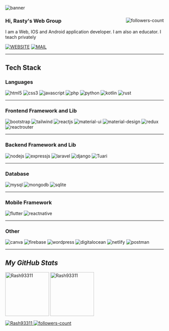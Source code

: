 <!----------------------------------- Banner - GeekyShows ------------------------------------>
![banner](https://github.com/Rash93311/Rasty-s-Web-Group/blob/main/banner.jpg)


<!----------------------------------- About Section ------------------------------------>
<div>
 
  <a href="https://github.com/Rash93311?tab=followers">
     <img align="right" src="https://img.shields.io/github/followers/Rash93311?label=Followers&style=social" alt="followers-count">
  </a>
  <h3>Hi, Rasty's Web Group</h3>
  <p>I am a Web, IOS and Android application developer. I am also an educator. I teach privately
    
   
  </P> 
</div>

[![WEBSITE](https://img.shields.io/badge/WEBSITE-%23E23434.svg?style=for-the-badge)](https://rwgshop.ru/)
[![MAIL](https://img.shields.io/badge/MAIL-%23E23434.svg?style=for-the-badge&logo=maildotru&logoColor=white)](mailto:rastygt500@gmail.com)
<hr>

<!----------------------------------- Tech Stack Section ------------------------------------>
<h2>Tech Stack</h2>
<h3>Languages</h3>
<p>
    <img src="https://img.shields.io/badge/HTML5-E34F26?style=for-the-badge&logo=html5&logoColor=white" alt="html5" />
    <img src="https://img.shields.io/badge/CSS3-1572B6?style=for-the-badge&logo=css3&logoColor=white" alt="css3" />
    <img src="https://img.shields.io/badge/JavaScript-323330?style=for-the-badge&logo=javascript&logoColor=F7DF1E" alt="javascript" />
    <img src="https://img.shields.io/badge/PHP-777BB4?style=for-the-badge&logo=php&logoColor=white" alt="php" />
    <img src="https://img.shields.io/badge/Python-FFD43B?style=for-the-badge&logo=python&logoColor=blue" alt="python" />
    <img src="https://img.shields.io/badge/Kotlin-0095D5?&style=for-the-badge&logo=kotlin&logoColor=white" alt="kotlin" />
    <img src="https://img.shields.io/badge/RUST-%23000000.svg?style=for-the-badge&logo=rust&logoColor=white" alt="rust" />
  
</p>
<hr>
<h3>Frontend Framework and Lib</h3>

<p>
    <img src="https://img.shields.io/badge/Bootstrap-563D7C?style=for-the-badge&logo=bootstrap&logoColor=white" alt="bootstrap" />
    <img src="https://img.shields.io/badge/Tailwind_CSS-38B2AC?style=for-the-badge&logo=tailwind-css&logoColor=white" alt="tailwind" />
    <img src="https://img.shields.io/badge/React JS-20232A?style=for-the-badge&logo=react&logoColor=61DAFB" alt="reactjs" />
    <img src="https://img.shields.io/badge/Material%20UI-007FFF?style=for-the-badge&logo=mui&logoColor=white" alt="material-ui" />
    <img src="https://img.shields.io/badge/material%20design-757575?style=for-the-badge&logo=material%20design&logoColor=white" alt="material-design" />
    <img src="https://img.shields.io/badge/Redux Toolkit-593D88?style=for-the-badge&logo=redux&logoColor=white" alt="redux" />
    <img src="https://img.shields.io/badge/React_Router-CA4245?style=for-the-badge&logo=react-router&logoColor=white" alt="reactrouter" />
</p>
<hr>
<h3>Backend Framework and Lib</h3>
<p>
    <img src="https://img.shields.io/badge/Node.js-339933?style=for-the-badge&logo=nodedotjs&logoColor=white" alt="nodejs" />
    <img src="https://img.shields.io/badge/Express.js-000000?style=for-the-badge&logo=express&logoColor=white" alt="expressjs" />
    <img src="https://img.shields.io/badge/Laravel-FF2D20?style=for-the-badge&logo=laravel&logoColor=white" alt="laravel" />
    <img src="https://img.shields.io/badge/Django-092E20?style=for-the-badge&logo=django&logoColor=green" alt="django" />
    <img src="https://img.shields.io/badge/TAURI-%23FFC131.svg?style=for-the-badge&logo=tauri&logoColor=black" alt="Tuari" />
</p>
<hr>
<h3>Database</h3>
<p>
    <img src="https://img.shields.io/badge/MySQL-005C84?style=for-the-badge&logo=mysql&logoColor=white" alt="mysql" />
    <img src="https://img.shields.io/badge/MongoDB-4EA94B?style=for-the-badge&logo=mongodb&logoColor=white" alt="mongodb" />
    <img src="https://img.shields.io/badge/SQLite-07405E?style=for-the-badge&logo=sqlite&logoColor=white" alt="sqlite" />
</p>
<hr>
<h3>Mobile Framework </h3>
<p>
    <img src="https://img.shields.io/badge/Flutter-02569B?style=for-the-badge&logo=flutter&logoColor=white" alt="flutter" />
    <img src="https://img.shields.io/badge/React_Native-20232A?style=for-the-badge&logo=react&logoColor=61DAFB" alt="reactnative" />
</p>
<hr>
<h3>Other</h3>
<p>
    <img src="https://img.shields.io/badge/Canva-%2300C4CC.svg?&style=for-the-badge&logo=Canva&logoColor=white" alt="canva" />
    <img src="https://img.shields.io/badge/firebase-ffca28?style=for-the-badge&logo=firebase&logoColor=black" alt="firebase" />
    <img src="https://img.shields.io/badge/Wordpress-21759B?style=for-the-badge&logo=wordpress&logoColor=white" alt="wordpress" />
    <img src="https://img.shields.io/badge/Digital_Ocean-0080FF?style=for-the-badge&logo=DigitalOcean&logoColor=white" alt="digitalocean" />
    <img src="https://img.shields.io/badge/Netlify-00C7B7?style=for-the-badge&logo=netlify&logoColor=white" alt="netlify" />
    <img src="https://img.shields.io/badge/Postman-FF6C37?style=for-the-badge&logo=Postman&logoColor=white" alt="postman" />
</p>
<hr>

<!----------------------------------- Social Media Links Section ------------------------------------>



<!----------------------------------- GitHub Stats Section ------------------------------------>
<h2><i>My GitHub Stats</i></h2>
<p>
    <img align="center" src="https://github-readme-stats.vercel.app/api?username=Rash93311&show_icons=true&include_all_commits=true&count_private=true&hide=issues,contribs&border_radius=0&locale=en&theme=dark" alt="Rash93311" height="139" />
    <img align="center" src="https://github-readme-stats.vercel.app/api/top-langs/?username=Rash93311&layout=compact&border_radius=0&theme=dark" alt="Rash93311" height="139" />
</p>

<!----------------------------------- Profile View Section ------------------------------------>

<p align="left">
    <a href="https://github.com/Rash93311">
        <img src="https://komarev.com/ghpvc/?username=Rash93311&label=Profile%20views&color=0e75b6&style=flat" alt="Rash93311" />
    </a>
    <a href="https://github.com/Rash93311?tab=followers">
        <img src="https://img.shields.io/github/followers/Rash93311?label=Followers&style=social" alt="followers-count">
    </a>
</p>
